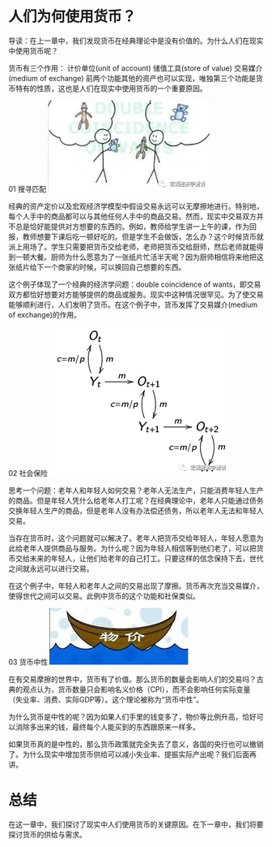 # 人们为何使用货币？

导读：在上一章中，我们发现货币在经典理论中是没有价值的。为什么人们在现实中使用货币呢？

货币有三个作用：
计价单位(unit of account)
储值工具(store of value)
交易媒介(medium of exchange)
前两个功能其他的资产也可以实现，唯独第三个功能是货币特有的性质，这也是人们在现实中使用货币的一个重要原因。

01 
搜寻匹配
![daca0baf1beef2113577855134996739](assets/daca0baf1beef2113577855134996739.jpg)

经典的资产定价以及宏观经济学模型中假设交易永远可以无摩擦地进行。特别地，每个人手中的商品都可以与其他任何人手中的商品交易。然而，现实中交易双方并不总是恰好能提供对方想要的东西的。例如，教师给学生讲一上午的课，作为回报，教师想要下课后吃一顿好吃的。但是学生不会做饭，怎么办？这个时候货币就派上用场了。学生只需要把货币交给老师，老师把货币交给厨师，然后老师就能得到一顿大餐。厨师为什么愿意为了一张纸片忙活半天呢？因为厨师相信将来他把这张纸片给下一个商家的时候，可以换回自己想要的东西。

这个例子体现了一个经典的经济学问题：double coincidence of wants，即交易双方都恰好想要对方能够提供的商品或服务。现实中这种情况很罕见。为了使交易能够顺利进行，人们发明了货币。在这个例子中，货币发挥了交易媒介(medium of exchange)的作用。


02 
社会保险
![bd68fbbf6ecb96ed6f8586ca624d5af2](assets/bd68fbbf6ecb96ed6f8586ca624d5af2.jpg)

思考一个问题：老年人和年轻人如何交易？老年人无法生产，只能消费年轻人生产的商品。但是年轻人凭什么给老年人打工呢？在经典理论中，老年人只能通过债务交换年轻人生产的商品，但是老年人没有办法偿还债务，所以老年人无法和年轻人交易。

当存在货币时，这个问题就可以解决了。老年人把货币交给年轻人，年轻人愿意为此给老年人提供商品与服务。为什么呢？因为年轻人相信等到他们老了，可以把货币交给未来的年轻人，让他们给老年的自己打工。只要这样的信念保持下去，世代之间就永远可以进行交易。

在这个例子中，年轻人和老年人之间的交易出现了摩擦。货币再次充当交易媒介，使得世代之间可以交易。此例中货币的这个功能和社保类似。


03 
货币中性
![87ef2e549002d83da943f1910d089199](assets/87ef2e549002d83da943f1910d089199.jpg)

在有交易摩擦的世界中，货币有了价值。那么货币的数量会影响人们的交易吗？古典的观点认为，货币数量只会影响名义价格（CPI），而不会影响任何实际变量（失业率、消费、实际GDP等）。这个理论被称为“货币中性”。

为什么货币是中性的呢？因为如果人们手里的钱变多了，物价等比例升高，恰好可以消除多出来的钱，最终每个人能买到的东西跟原来一样多。

如果货币真的是中性的，那么货币政策就完全失去了意义，各国的央行也可以撤销了。为什么现实中增加货币供给可以减小失业率、提振实际产出呢？我们后面再讲。
# 总结
在这一章中，我们探讨了现实中人们使用货币的关键原因。在下一章中，我们将要探讨货币的供给与需求。